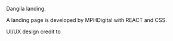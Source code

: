 Dangila landing.

A landing page is developed by MPHDigital with REACT and CSS.

UI/UX design credit to 